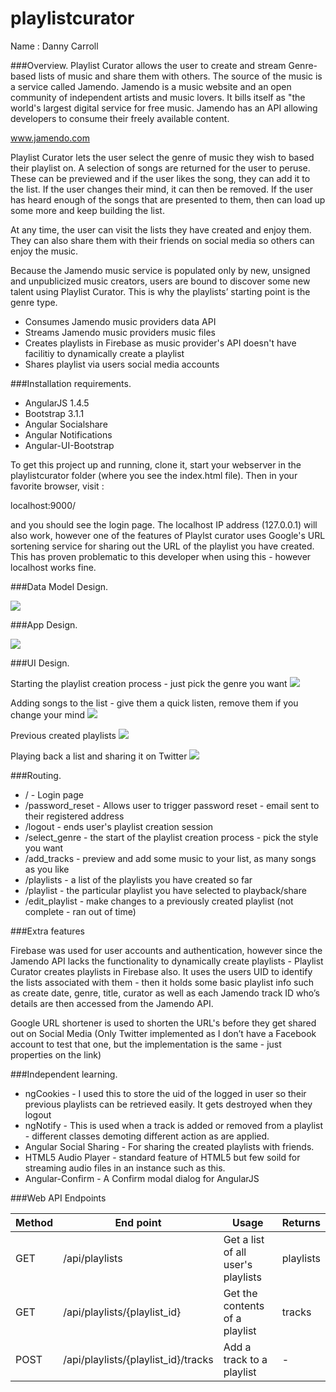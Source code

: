 # playlistcurator

Name : Danny Carroll

###Overview.
Playlist Curator allows the user to create and stream Genre-based lists of music and share them with others. The source of the music is a service called Jamendo. Jamendo is a music website and an open community of independent artists and music lovers. It bills itself as "the world's largest digital service for free music. Jamendo has an API allowing developers to consume their freely available content.

www.jamendo.com

Playlist Curator lets the user select the genre of music they wish to based their playlist on. A selection of songs are returned for the user to peruse. These can be previewed and if the user likes the song, they can add it to the list. If the user changes their mind, it can then be removed. If the user has heard enough of the songs that are presented to them, then can load up some more and keep building the list.

At any time, the user can visit the lists they have created and enjoy them. They can also share them with their friends on social media so others can enjoy the music.

Because the Jamendo music service is populated only by new, unsigned and unpublicized music creators, users are bound to discover some new talent using Playlist Curator. This is why the playlists’ starting point is the genre type.


 + Consumes Jamendo music providers data API
 + Streams Jamendo music providers music files
 + Creates playlists in Firebase as music provider's API doesn't have facilitiy to dynamically create a playlist
 + Shares playlist via users social media accounts


###Installation requirements.

+ AngularJS 1.4.5
+ Bootstrap 3.1.1
+ Angular Socialshare
+ Angular Notifications
+ Angular-UI-Bootstrap

To get this project up and running, clone it, start your webserver in the playlistcurator folder (where you see the index.html file). Then in your favorite browser, visit :

localhost:9000/

and you should see the login page. The localhost IP address (127.0.0.1) will also work, however one of the features of Playlst curator uses Google's URL sortening service for sharing out the URL of the playlist you have created. This has proven problematic to this developer when using this - however localhost works fine.

###Data Model Design.

![][image1]

###App Design.

![][image2]

###UI Design.

Starting the playlist creation process - just pick the genre you want
![][image3]

Adding songs to the list - give them a quick listen, remove them if you change your mind
![][image4]

Previous created playlists
![][image5]

Playing back a list and sharing it on Twitter
![][image6]

###Routing.

+ / - Login page
+ /password_reset - Allows user to trigger password reset - email sent to their registered address
+ /logout - ends user's playlist creation session
+ /select_genre - the start of the playlist creation process - pick the style you want
+ /add_tracks - preview and add some music to your list, as many songs as you like
+ /playlists - a list of the playlists you have created so far
+ /playlist - the particular playlist you have selected to playback/share
+ /edit_playlist - make changes to a previously created playlist (not complete - ran out of time)

###Extra features

Firebase was used for user accounts and authentication, however since the Jamendo API lacks the functionality to dynamically create playlists - Playlist Curator creates playlists in Firebase also. It uses the users UID to identify the lists associated with them - then it holds some basic playlist info such as create date, genre, title, curator as well as each Jamendo track ID who’s details are then accessed from the Jamendo API.

Google URL shortener is used to shorten the URL's before they get shared out on Social Media (Only Twitter implemented as I don’t have a Facebook account to test that one, but the implementation is the same - just properties on the link)


###Independent learning.

+ ngCookies - I used this to store the uid of the logged in user so their previous playlists can be retrieved easily. It gets destroyed when they logout
+ ngNotify - This is used when a track is added or removed from a playlist - different classes demoting different action as are applied.
+ Angular Social Sharing - For sharing the created playlists with friends.
+ HTML5 Audio Player - standard feature of HTML5 but few soild for streaming audio files in an instance such as this.
+ Angular-Confirm - A Confirm modal dialog for AngularJS

###Web API Endpoints

| Method        | End point                             | Usage                               | Returns       |
| ------------- | -------------                         | ----------------------------------  | ------------- |
| GET           | /api/playlists                        | Get a list of all user's playlists  | playlists     |
| GET           | /api/playlists/{playlist_id}          | Get the contents of a playlist      | tracks        |
| POST          | /api/playlists/{playlist_id}/tracks   | Add a track to a playlist           | -             |

[image1]: /images/promotion/ss1.png
[image2]: /images/promotion/ss2.png
[image3]: /images/promotion/ss3.png
[image4]: /images/promotion/ss4.png
[image5]: /images/promotion/ss5.png
[image6]: /images/promotion/ss6.png
